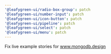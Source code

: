 ```yaml
---
'@leafygreen-ui/radio-box-group': patch
'@leafygreen-ui/number-input': patch
'@leafygreen-ui/icon-button': patch
'@leafygreen-ui/pipeline': patch
'@leafygreen-ui/select': patch
'@leafygreen-ui/menu': patch
---
```


Fix live example stories for www.mongodb.design
